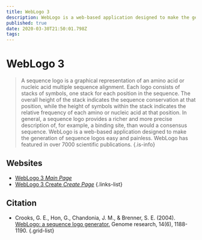 ```yaml
---
title: WebLogo 3
description: WebLogo is a web-based application designed to make the generation of sequence logos easy and painless.
published: true
date: 2020-03-30T21:50:01.798Z
tags: 
---
```


# WebLogo 3

> A sequence logo is a graphical representation of an amino acid or nucleic acid multiple sequence alignment. Each logo consists of stacks of symbols, one stack for each position in the sequence. The overall height of the stack indicates the sequence conservation at that position, while the height of symbols within the stack indicates the relative frequency of each amino or nucleic acid at that position. In general, a sequence logo provides a richer and more precise description of, for example, a binding site, than would a consensus sequence.
&NewLine;
WebLogo is a web-based application designed to make the generation of sequence logos easy and painless. WebLogo has featured in over 7000 scientific publications.
{.is-info}

## Websites

- [WebLogo 3 *Main Page*](http://weblogo.threeplusone.com/)
- [WebLogo 3 Create *Create Page*](http://weblogo.threeplusone.com/create.cgi)
{.links-list}

## Citation

- Crooks, G. E., Hon, G., Chandonia, J. M., & Brenner, S. E. (2004). [WebLogo: a sequence logo generator.](https://genome.cshlp.org/content/14/6/1188.full.) Genome research, 14(6), 1188-1190.
{.grid-list}
